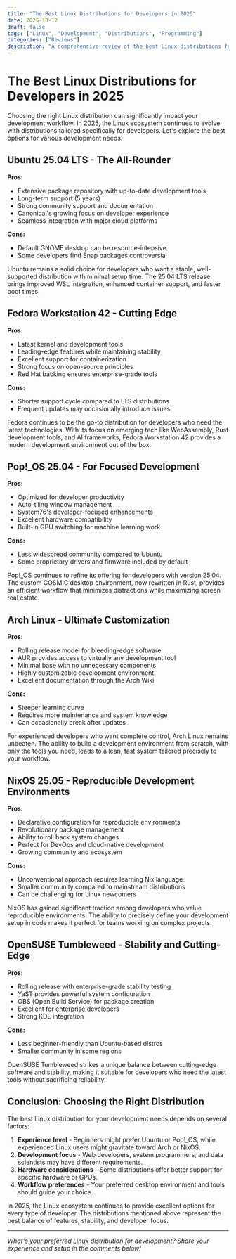 ```yaml
---
title: "The Best Linux Distributions for Developers in 2025"
date: 2025-10-12
draft: false
tags: ["Linux", "Development", "Distributions", "Programming"]
categories: ["Reviews"]
description: "A comprehensive review of the best Linux distributions for software developers in 2025"
---
```


# The Best Linux Distributions for Developers in 2025

Choosing the right Linux distribution can significantly impact your development workflow. In 2025, the Linux ecosystem continues to evolve with distributions tailored specifically for developers. Let's explore the best options for various development needs.

## Ubuntu 25.04 LTS - The All-Rounder

**Pros:**
- Extensive package repository with up-to-date development tools
- Long-term support (5 years)
- Strong community support and documentation
- Canonical's growing focus on developer experience
- Seamless integration with major cloud platforms

**Cons:**
- Default GNOME desktop can be resource-intensive
- Some developers find Snap packages controversial

Ubuntu remains a solid choice for developers who want a stable, well-supported distribution with minimal setup time. The 25.04 LTS release brings improved WSL integration, enhanced container support, and faster boot times.

## Fedora Workstation 42 - Cutting Edge

**Pros:**
- Latest kernel and development tools
- Leading-edge features while maintaining stability
- Excellent support for containerization
- Strong focus on open-source principles
- Red Hat backing ensures enterprise-grade tools

**Cons:**
- Shorter support cycle compared to LTS distributions
- Frequent updates may occasionally introduce issues

Fedora continues to be the go-to distribution for developers who need the latest technologies. With its focus on emerging tech like WebAssembly, Rust development tools, and AI frameworks, Fedora Workstation 42 provides a modern development environment out of the box.

## Pop!_OS 25.04 - For Focused Development

**Pros:**
- Optimized for developer productivity
- Auto-tiling window management
- System76's developer-focused enhancements
- Excellent hardware compatibility
- Built-in GPU switching for machine learning work

**Cons:**
- Less widespread community compared to Ubuntu
- Some proprietary drivers and firmware included by default

Pop!_OS continues to refine its offering for developers with version 25.04. The custom COSMIC desktop environment, now rewritten in Rust, provides an efficient workflow that minimizes distractions while maximizing screen real estate.

## Arch Linux - Ultimate Customization

**Pros:**
- Rolling release model for bleeding-edge software
- AUR provides access to virtually any development tool
- Minimal base with no unnecessary components
- Highly customizable development environment
- Excellent documentation through the Arch Wiki

**Cons:**
- Steeper learning curve
- Requires more maintenance and system knowledge
- Can occasionally break after updates

For experienced developers who want complete control, Arch Linux remains unbeaten. The ability to build a development environment from scratch, with only the tools you need, leads to a lean, fast system tailored precisely to your workflow.

## NixOS 25.05 - Reproducible Development Environments

**Pros:**
- Declarative configuration for reproducible environments
- Revolutionary package management
- Ability to roll back system changes
- Perfect for DevOps and cloud-native development
- Growing community and ecosystem

**Cons:**
- Unconventional approach requires learning Nix language
- Smaller community compared to mainstream distributions
- Can be challenging for Linux newcomers

NixOS has gained significant traction among developers who value reproducible environments. The ability to precisely define your development setup in code makes it perfect for teams working on complex projects.

## OpenSUSE Tumbleweed - Stability and Cutting-Edge

**Pros:**
- Rolling release with enterprise-grade stability testing
- YaST provides powerful system configuration
- OBS (Open Build Service) for package creation
- Excellent for enterprise developers
- Strong KDE integration

**Cons:**
- Less beginner-friendly than Ubuntu-based distros
- Smaller community in some regions

OpenSUSE Tumbleweed strikes a unique balance between cutting-edge software and stability, making it suitable for developers who need the latest tools without sacrificing reliability.

## Conclusion: Choosing the Right Distribution

The best Linux distribution for your development needs depends on several factors:

1. **Experience level** - Beginners might prefer Ubuntu or Pop!_OS, while experienced Linux users might gravitate toward Arch or NixOS.
2. **Development focus** - Web developers, system programmers, and data scientists may have different requirements.
3. **Hardware considerations** - Some distributions offer better support for specific hardware or GPUs.
4. **Workflow preferences** - Your preferred desktop environment and tools should guide your choice.

In 2025, the Linux ecosystem continues to provide excellent options for every type of developer. The distributions mentioned above represent the best balance of features, stability, and developer focus.

---

*What's your preferred Linux distribution for development? Share your experience and setup in the comments below!*
